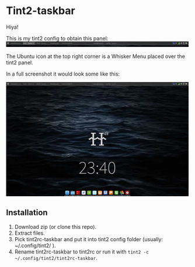 # Tint2-taskbar

Hiya!

This is my tint2 config to obtain this panel:
[![tint2-menu](preview_peq.jpg)](https://raw.githubusercontent.com/ramingar/tint2-taskbar/master/preview.jpg)


The Ubuntu icon at the top right corner is a Whisker Menu placed over the tint2 panel.

In a full screenshot it would look some like this:

[![screenshot](E2_064_peq.jpg)](https://raw.githubusercontent.com/ramingar/tint2-taskbar/master/E2_064.jpg)


## Installation
1. Download zip (or clone this repo).
2. Extract files.
3. Pick tint2rc-taskbar and put it into tint2 config folder (usually: ~/.config/tint2/ ).
4. Rename tint2rc-taskbar to tint2rc or run it with `tint2 -c ~/.config/tint2/tint2rc-taskbar`.